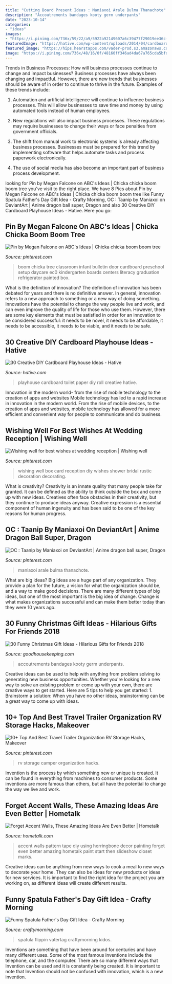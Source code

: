 ```yaml
---
title: "Cutting Board Present Ideas : Maniaxoi Arale Bulma Thanachote"
description: "Accoutrements bandages kooty germ underpants"
date: "2023-10-14"
categories:
- "ideas"
images:
- "https://i.pinimg.com/736x/59/22/a9/5922a92149607a6c39477f29019ee36c--wishing-well-diy-wedding.jpg"
featuredImage: "https://hative.com/wp-content/uploads/2014/04/cardboard-playhouse/5-toilet-paper-roll-playhouse.jpg"
featured_image: "https://hips.hearstapps.com/vader-prod.s3.amazonaws.com/1536614042-publictoilet-1536614018.jpg?crop=1xw:1xh;center,top&amp;resize=480:*"
image: "https://i.pinimg.com/736x/48/16/0f/48160ff346ad4da67a765cda5bfd8d43--infant-classroom-classroom-setup.jpg"
---
```



Trends in Business Processes: How will business processes continue to change and impact businesses?
Business processes have always been changing and impactful. However, there are new trends that businesses should be aware of in order to continue to thrive in the future. Examples of these trends include:
1. Automation and artificial intelligence will continue to influence business processes. This will allow businesses to save time and money by using automated tools instead of human employees.

2. New regulations will also impact business processes. These regulations may require businesses to change their ways or face penalties from government officials.

3. The shift from manual work to electronic systems is already affecting business processes. Businesses must be prepared for this trend by implementing software that helps automate tasks and process paperwork electronically.

4. The use of social media has also become an important part of business process development.

	

		
looking for Pin by Megan Falcone on ABC&#039;s Ideas | Chicka chicka boom boom tree you've visit to the right place. We have 8 Pics about Pin by Megan Falcone on ABC&#039;s Ideas | Chicka chicka boom boom tree like Funny Spatula Father&#039;s Day Gift Idea - Crafty Morning, OC : Taanip by Maniaxoi on DeviantArt | Anime dragon ball super, Dragon and also 30 Creative DIY Cardboard Playhouse Ideas - Hative. Here you go:
		
    
## Pin By Megan Falcone On ABC&#039;s Ideas | Chicka Chicka Boom Boom Tree

<img loading=lazy src="https://i.pinimg.com/736x/48/16/0f/48160ff346ad4da67a765cda5bfd8d43--infant-classroom-classroom-setup.jpg" onerror="this.onerror=null;this.src='https://tse2.mm.bing.net/th?id=OIP.t_XYIZljsGy414f7negrjQHaJ3&amp;pid=15.1';" alt="Pin by Megan Falcone on ABC&#039;s Ideas | Chicka chicka boom boom tree">

_Source: pinterest.com_

>boom chicka tree classroom infant bulletin door cardboard preschool setup daycare ec0 kindergarten boards centers literacy graduation refrigerator painted box. 

	

What is the definition of innovation?
The definition of innovation has been debated for years and there is no definitive answer. In general, innovation refers to a new approach to something or a new way of doing something. Innovations have the potential to change the way people live and work, and can even improve the quality of life for those who use them. However, there are some key elements that must be satisfied in order for an innovation to be considered successful: it needs to be novel, it needs to be affordable, it needs to be accessible, it needs to be viable, and it needs to be safe.

    
## 30 Creative DIY Cardboard Playhouse Ideas - Hative

<img loading=lazy src="https://hative.com/wp-content/uploads/2014/04/cardboard-playhouse/5-toilet-paper-roll-playhouse.jpg" onerror="this.onerror=null;this.src='https://tse3.mm.bing.net/th?id=OIP.bFwpgcAIsQCf09btIDjDeAHaJ4&amp;pid=15.1';" alt="30 Creative DIY Cardboard Playhouse Ideas - Hative">

_Source: hative.com_

>playhouse cardboard toilet paper diy roll creative hative. 

	

Innovation in the modern world- from the rise of mobile technology to the creation of apps and websites
Mobile technology has led to a rapid increase in innovation in the modern world. From the rise of mobile devices, to the creation of apps and websites, mobile technology has allowed for a more efficient and convenient way for people to communicate and do business.

    
## Wishing Well For Best Wishes At Wedding Reception | Wishing Well

<img loading=lazy src="https://i.pinimg.com/736x/59/22/a9/5922a92149607a6c39477f29019ee36c--wishing-well-diy-wedding.jpg" onerror="this.onerror=null;this.src='https://tse1.mm.bing.net/th?id=OIP.OIX_l6VwcpTqj6YpXejVxgHaLH&amp;pid=15.1';" alt="Wishing well for best wishes at wedding reception | Wishing well">

_Source: pinterest.com_

>wishing well box card reception diy wishes shower bridal rustic decoration decorating. 

	

What is creativity?
Creativity is an innate quality that many people take for granted. It can be defined as the ability to think outside the box and come up with new ideas. Creatives often face obstacles in their creativity, but they continue to produce ideas anyway. Creative expression is a essential component of human ingenuity and has been said to be one of the key reasons for human progress.

    
## OC : Taanip By Maniaxoi On DeviantArt | Anime Dragon Ball Super, Dragon

<img loading=lazy src="https://i.pinimg.com/736x/32/a7/26/32a7268dc774a805835aa0388902e028.jpg" onerror="this.onerror=null;this.src='https://tse2.mm.bing.net/th?id=OIP.SYUfDOlwghK5VFwn3SK0xQHaKd&amp;pid=15.1';" alt="OC : Taanip by Maniaxoi on DeviantArt | Anime dragon ball super, Dragon">

_Source: pinterest.com_

>maniaxoi arale bulma thanachote. 

	

What are big ideas?
Big ideas are a huge part of any organization. They provide a plan for the future, a vision for what the organization should be, and a way to make good decisions. There are many different types of big ideas, but one of the most important is the big idea of change. Change is what makes organizations successful and can make them better today than they were 10 years ago.

    
## 30 Funny Christmas Gift Ideas - Hilarious Gifts For Friends 2018

<img loading=lazy src="https://hips.hearstapps.com/vader-prod.s3.amazonaws.com/1536614042-publictoilet-1536614018.jpg?crop=1xw:1xh;center,top&amp;resize=480:*" onerror="this.onerror=null;this.src='https://tse4.mm.bing.net/th?id=OIP.jr3TZBR6I9J1QHIFgO4pjwAAAA&amp;pid=15.1';" alt="30 Funny Christmas Gift Ideas - Hilarious Gifts for Friends 2018">

_Source: goodhousekeeping.com_

>accoutrements bandages kooty germ underpants. 

	

Creative ideas can be used to help with anything from problem solving to generating new business opportunities. Whether you're looking for a new way to solve an existing problem or come up with your own, there are creative ways to get started. Here are 5 tips to help you get started: 1. Brainstorm a solution: When you have no other ideas, brainstorming can be a great way to come up with ideas.

    
## 10+ Top And Best Travel Trailer Organization RV Storage Hacks, Makeover

<img loading=lazy src="https://i.pinimg.com/736x/12/c8/62/12c862c9bd5fbd0f313b8bd0cbefc204.jpg" onerror="this.onerror=null;this.src='https://tse4.mm.bing.net/th?id=OIP.TmV35fgZVEFYjn79L0DSMQHaJ1&amp;pid=15.1';" alt="10+ Top And Best Travel Trailer Organization RV Storage Hacks, Makeover">

_Source: pinterest.com_

>rv storage camper organization hacks. 

	

Invention is the process by which something new or unique is created. It can be found in everything from machines to consumer products. Some inventions are more famous than others, but all have the potential to change the way we live and work.

    
## Forget Accent Walls, These Amazing Ideas Are Even Better | Hometalk

<img loading=lazy src="https://cdn-fastly.hometalk.com/media/2016/10/23/3585928/s-forget-accent-walls-these-amazing-ideas-are-even-better-home-decor-wall-decor.jpg?size=1600x1000&amp;nocrop=1" onerror="this.onerror=null;this.src='https://tse4.mm.bing.net/th?id=OIP.M3rcoCLC4QNxh9A-ZczOHgHaJ5&amp;pid=15.1';" alt="Forget Accent Walls, These Amazing Ideas Are Even Better | Hometalk">

_Source: hometalk.com_

>accent walls pattern tape diy using herringbone decor painting forget even better amazing hometalk paint start then slideshow closet marks. 

	

Creative ideas can be anything from new ways to cook a meal to new ways to decorate your home. They can also be ideas for new products or ideas for new services. It is important to find the right idea for the project you are working on, as different ideas will create different results.

    
## Funny Spatula Father&#039;s Day Gift Idea - Crafty Morning

<img loading=lazy src="https://www.craftymorning.com/wp-content/uploads/2014/05/funny-spatula-fathers-day-gift-idea-157x300.png" onerror="this.onerror=null;this.src='https://tse1.mm.bing.net/th?id=OIP.w5f1nQ9KmyTZsqCD8Y_ArwAAAA&amp;pid=15.1';" alt="Funny Spatula Father&#039;s Day Gift Idea - Crafty Morning">

_Source: craftymorning.com_

>spatula flippin vatertag craftymorning kidos. 

	

Inventions are something that have been around for centuries and have many different uses. Some of the most famous inventions include the telephone, car, and the computer. There are so many different ways that Invention can be used and it is constantly being created. It is important to note that Invention should not be confused with innovation, which is a new invention.

